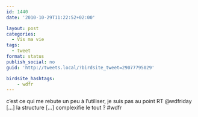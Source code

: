 ```yaml
---
id: 1440
date: '2010-10-29T11:22:52+02:00'

layout: post
categories:
  - Vis ma vie
tags:
  - tweet
format: status
publish_social: no
guid: 'http://tweets.local/?birdsite_tweet=29077795029'

birdsite_hashtags:
    - wdfr
---
```


c’est ce qui me rebute un peu à l’utiliser, je suis pas au point RT @wdfriday \[…\] la structure \[…\] complexifie le tout ? #wdfr